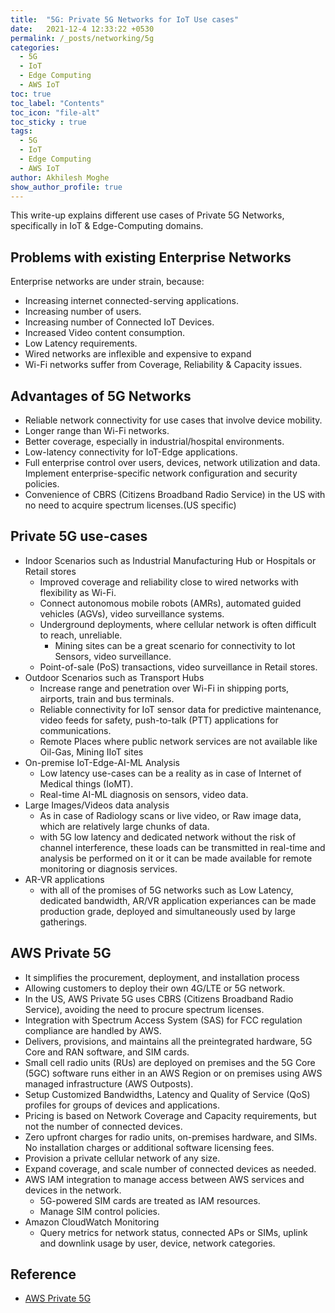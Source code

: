 ```yaml
---
title:  "5G: Private 5G Networks for IoT Use cases"
date:   2021-12-4 12:33:22 +0530
permalink: /_posts/networking/5g
categories:
  - 5G
  - IoT
  - Edge Computing
  - AWS IoT
toc: true
toc_label: "Contents"
toc_icon: "file-alt"
toc_sticky : true
tags:
  - 5G
  - IoT
  - Edge Computing
  - AWS IoT
author: Akhilesh Moghe
show_author_profile: true
---
```


This write-up explains different use cases of Private 5G Networks, specifically in IoT & Edge-Computing domains.

## Problems with existing Enterprise Networks
Enterprise networks are under strain, because:
  - Increasing internet connected-serving applications.
  - Increasing number of users.
  - Increasing number of Connected IoT Devices.
  - Increased Video content consumption.
  - Low Latency requirements.
  - Wired networks are inflexible and expensive to expand
  - Wi-Fi networks suffer from Coverage, Reliability & Capacity issues.


## Advantages of 5G Networks
  - Reliable network connectivity for use cases that involve device mobility.
  - Longer range than Wi-Fi networks.
  - Better coverage, especially in industrial/hospital environments.
  - Low-latency connectivity for IoT-Edge applications.
  - Full enterprise control over users, devices, network utilization and data. Implement enterprise-specific network configuration and security policies.
  - Convenience of CBRS (Citizens Broadband Radio Service) in the US with no need to acquire spectrum licenses.(US specific)

## Private 5G use-cases
  - Indoor Scenarios such as Industrial Manufacturing Hub or Hospitals or Retail stores
    - Improved coverage and reliability close to wired networks with flexibility as Wi-Fi.
    - Connect autonomous mobile robots (AMRs), automated guided vehicles (AGVs), video surveillance systems.
    - Underground deployments, where cellular network is often difficult to reach, unreliable.
      - Mining sites can be a great scenario for connectivity to Iot Sensors, video surveillance.
    - Point-of-sale (PoS) transactions, video surveillance in Retail stores.
  - Outdoor Scenarios such as Transport Hubs
    - Increase range and penetration over Wi-Fi in shipping ports, airports, train and bus terminals.
    - Reliable connectivity for IoT sensor data for predictive maintenance, video feeds for safety, push-to-talk (PTT) applications for communications.
    - Remote Places where public network services are not available like Oil-Gas, Mining IIoT sites
  - On-premise IoT-Edge-AI-ML Analysis
    - Low latency use-cases can be a reality as in case of Internet of Medical things (IoMT).
    - Real-time AI-ML diagnosis on sensors, video data.
  - Large Images/Videos data analysis
    - As in case of Radiology scans or live video, or Raw image data, which are relatively large chunks of data.
    - with 5G low latency and dedicated network without the risk of channel interference, these loads can be transmitted in real-time and analysis be performed on it or it can be made available for remote monitoring or diagnosis services.
  - AR-VR applications
    - with all of the promises of 5G networks such as Low Latency, dedicated bandwidth, AR/VR application experiances can be made production grade, deployed and simultaneously used by large gatherings.

## AWS Private 5G
  - It simplifies the procurement, deployment, and installation process
  - Allowing customers to deploy their own 4G/LTE or 5G network.
  - In the US, AWS Private 5G uses CBRS (Citizens Broadband Radio Service), avoiding the need to procure spectrum licenses.
  - Integration with Spectrum Access System (SAS) for FCC regulation compliance are handled by AWS.
  - Delivers, provisions, and maintains all the preintegrated hardware, 5G Core and RAN software, and SIM cards.
  - Small cell radio units (RUs) are deployed on premises and the 5G Core (5GC) software runs either in an AWS Region or on premises using AWS managed infrastructure (AWS Outposts).
  - Setup Customized Bandwidths, Latency and Quality of Service (QoS) profiles for groups of devices and applications.
  - Pricing is based on Network Coverage and Capacity requirements, but not the number of connected devices.
  - Zero upfront charges for radio units, on-premises hardware, and SIMs. No installation charges or additional software licensing fees.
  - Provision a private cellular network of any size.
  - Expand coverage, and scale number of connected devices as needed.
  - AWS IAM integration to manage access between AWS services and devices in the network.
    - 5G-powered SIM cards are treated as IAM resources.
    - Manage SIM control policies.
  - Amazon CloudWatch Monitoring
    - Query metrics for network status, connected APs or SIMs, uplink and downlink usage by user, device, network categories.

## Reference
  - [AWS Private 5G](https://aws.amazon.com/private5g/)



  
